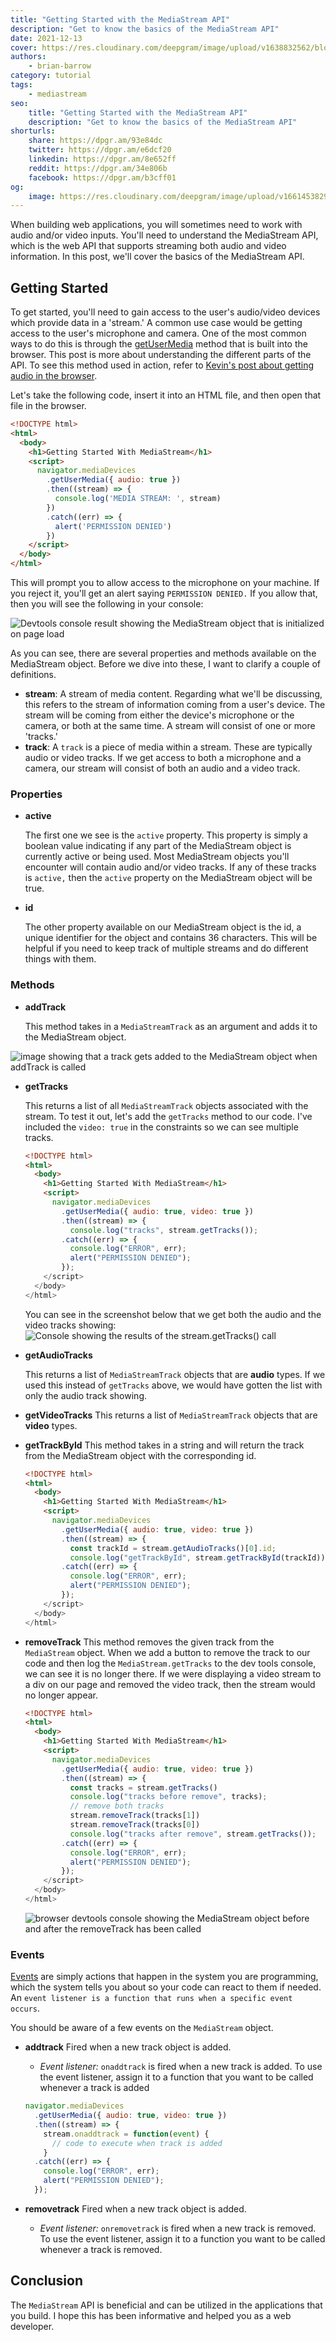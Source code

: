 ```yaml
---
title: "Getting Started with the MediaStream API"
description: "Get to know the basics of the MediaStream API"
date: 2021-12-13
cover: https://res.cloudinary.com/deepgram/image/upload/v1638832562/blog/2021/12/getting-started-with-mediastream-api/getting-started-w-mediastream-API%402x.jpg
authors:
    - brian-barrow
category: tutorial
tags:
    - mediastream
seo:
    title: "Getting Started with the MediaStream API"
    description: "Get to know the basics of the MediaStream API"
shorturls:
    share: https://dpgr.am/93e84dc
    twitter: https://dpgr.am/e6dcf20
    linkedin: https://dpgr.am/8e652ff
    reddit: https://dpgr.am/34e806b
    facebook: https://dpgr.am/b3cff01
og:
    image: https://res.cloudinary.com/deepgram/image/upload/v1661453829/blog/getting-started-with-mediastream-api/ograph.png
---
```


When building web applications, you will sometimes need to work with audio and/or video inputs. You'll need to understand the MediaStream API, which is the web API that supports streaming both audio and video information. In this post, we'll cover the basics of the MediaStream API.

## Getting Started

To get started, you'll need to gain access to the user's audio/video devices which provide data in a 'stream.' A common use case would be getting access to the user's microphone and camera. One of the most common ways to do this is through the [getUserMedia](https://developer.mozilla.org/en-US/docs/Web/API/MediaDevices/getUserMedia) method that is built into the browser. This post is more about understanding the different parts of the API. To see this method used in action, refer to [Kevin's post about getting audio in the browser](https://developers.deepgram.com/blog/2021/11/live-transcription-mic-browser/).

Let's take the following code, insert it into an HTML file, and then open that file in the browser.

```html
<!DOCTYPE html>
<html>
  <body>
    <h1>Getting Started With MediaStream</h1>
    <script>
      navigator.mediaDevices
        .getUserMedia({ audio: true })
        .then((stream) => {
          console.log('MEDIA STREAM: ', stream)
        })
        .catch((err) => {
          alert('PERMISSION DENIED')
        })
    </script>
  </body>
</html>
```

This will prompt you to allow access to the microphone on your machine. If you reject it, you'll get an alert saying `PERMISSION DENIED.` If you allow that, then you will see the following in your console:

![Devtools console result showing the MediaStream object that is initialized on page load](https://res.cloudinary.com/deepgram/image/upload/v1638906691/blog/2021/12/getting-started-with-mediastream-api/initial-console-log.png)

As you can see, there are several properties and methods available on the MediaStream object. Before we dive into these, I want to clarify a couple of definitions.

*   **stream**: A stream of media content. Regarding what we'll be discussing, this refers to the stream of information coming from a user's device. The stream will be coming from either the device's microphone or the camera, or both at the same time. A stream will consist of one or more 'tracks.'
*   **track**: A `track` is a piece of media within a stream. These are typically audio or video tracks. If we get access to both a microphone and a camera, our stream will consist of both an audio and a video track.

### Properties

*   **active**

    The first one we see is the `active` property. This property is simply a boolean value indicating if any part of the MediaStream object is currently active or being used. Most MediaStream objects you'll encounter will contain audio and/or video tracks. If any of these tracks is `active,` then the `active` property on the MediaStream object will be true.

*   **id**

    The other property available on our MediaStream object is the id, a unique identifier for the object and contains 36 characters. This will be helpful if you need to keep track of multiple streams and do different things with them.

### Methods

*   **addTrack**

    This method takes in a `MediaStreamTrack` as an argument and adds it to the MediaStream object.

![image showing that a track gets added to the MediaStream object when addTrack is called](https://res.cloudinary.com/deepgram/image/upload/v1638975710/blog/2021/12/getting-started-with-mediastream-api/addTrack.png)

*   **getTracks**

    This returns a list of all `MediaStreamTrack` objects associated with the stream. To test it out, let's add the `getTracks` method to our code. I've included the `video: true` in the constraints so we can see multiple tracks.

    ```html
    <!DOCTYPE html>
    <html>
      <body>
        <h1>Getting Started With MediaStream</h1>
        <script>
          navigator.mediaDevices
            .getUserMedia({ audio: true, video: true })
            .then((stream) => {
              console.log("tracks", stream.getTracks());
            .catch((err) => {
              console.log("ERROR", err);
              alert("PERMISSION DENIED");
            });
        </script>
      </body>
    </html>
    ```

    You can see in the screenshot below that we get both the audio and the video tracks showing:
    ![Console showing the results of the stream.getTracks() call](https://res.cloudinary.com/deepgram/image/upload/v1638911657/blog/2021/12/getting-started-with-mediastream-api/getTracks.png)

*   **getAudioTracks**

    This returns a list of `MediaStreamTrack` objects that are **audio** types. If we used this instead of `getTracks` above, we would have gotten the list with only the audio track showing.

*   **getVideoTracks**
    This returns a list of `MediaStreamTrack` objects that are **video** types.

*   **getTrackById**
    This method takes in a string and will return the track from the MediaStream object with the corresponding id.

    ```html
    <!DOCTYPE html>
    <html>
      <body>
        <h1>Getting Started With MediaStream</h1>
        <script>
          navigator.mediaDevices
            .getUserMedia({ audio: true, video: true })
            .then((stream) => {
              const trackId = stream.getAudioTracks()[0].id;
              console.log("getTrackById", stream.getTrackById(trackId))
            .catch((err) => {
              console.log("ERROR", err);
              alert("PERMISSION DENIED");
            });
        </script>
      </body>
    </html>
    ```

*   **removeTrack**
    This method removes the given track from the `MediaStream` object. When we add a button to remove the track to our code and then log the `MediaStream.getTracks` to the dev tools console, we can see it is no longer there. If we were displaying a video stream to a div on our page and removed the video track, then the stream would no longer appear.

    ```html
    <!DOCTYPE html>
    <html>
      <body>
        <h1>Getting Started With MediaStream</h1>
        <script>
          navigator.mediaDevices
            .getUserMedia({ audio: true, video: true })
            .then((stream) => {
              const tracks = stream.getTracks()
              console.log("tracks before remove", tracks);
              // remove both tracks
              stream.removeTrack(tracks[1])
              stream.removeTrack(tracks[0])
              console.log("tracks after remove", stream.getTracks());
            .catch((err) => {
              console.log("ERROR", err);
              alert("PERMISSION DENIED");
            });
        </script>
      </body>
    </html>
    ```

    ![browser devtools console showing the MediaStream object before and after the removeTrack has been called](https://res.cloudinary.com/deepgram/image/upload/v1638976221/blog/2021/12/getting-started-with-mediastream-api/removeTrack.png)

### Events

[Events](https://developer.mozilla.org/en-US/docs/Learn/JavaScript/Building_blocks/Events) are simply actions that happen in the system you are programming, which the system tells you about so your code can react to them if needed. An `event listener is a function that runs when a specific event occurs`.

You should be aware of a few events on the `MediaStream` object.

*   **addtrack**
    Fired when a new track object is added.

    *   *Event listener:* `onaddtrack` is fired when a new track is added. To use the event listener, assign it to a function that you want to be called whenever a track is added

    ```js
    navigator.mediaDevices
      .getUserMedia({ audio: true, video: true })
      .then((stream) => {
        stream.onaddtrack = function(event) {
          // code to execute when track is added
        }
      .catch((err) => {
        console.log("ERROR", err);
        alert("PERMISSION DENIED");
      });
    ```

*   **removetrack**
    Fired when a new track object is added.
    *   *Event listener:* `onremovetrack` is fired when a new track is removed. To use the event listener, assign it to a function you want to be called whenever a track is removed.

## Conclusion

The `MediaStream` API is beneficial and can be utilized in the applications that you build. I hope this has been informative and helped you as a web developer.

        